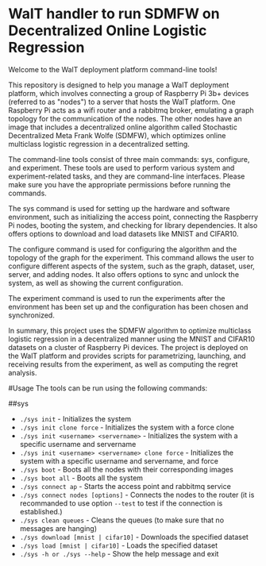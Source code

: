 # WalT handler to run SDMFW on Decentralized Online Logistic Regression

Welcome to the WalT deployment platform command-line tools!

This repository is designed to help you manage a WalT deployment platform, which involves connecting a group of Raspberry Pi 3b+ devices (referred to as "nodes") to a server that hosts the WalT platform. One Raspberry Pi acts as a wifi router and a rabbitmq broker, emulating a graph topology for the communication of the nodes. The other nodes have an image that includes a decentralized online algorithm called Stochastic Decentralized Meta Frank Wolfe (SDMFW), which optimizes online multiclass logistic regression in a decentralized setting.

The command-line tools consist of three main commands: sys, configure, and experiment. These tools are used to perform various system and experiment-related tasks, and they are command-line interfaces. Please make sure you have the appropriate permissions before running the commands.

The sys command is used for setting up the hardware and software environment, such as initializing the access point, connecting the Raspberry Pi nodes, booting the system, and checking for library dependencies. It also offers options to download and load datasets like MNIST and CIFAR10.

The configure command is used for configuring the algorithm and the topology of the graph for the experiment. This command allows the user to configure different aspects of the system, such as the graph, dataset, user, server, and adding nodes. It also offers options to sync and unlock the system, as well as showing the current configuration.

The experiment command is used to run the experiments after the environment has been set up and the configuration has been chosen and synchronized.

In summary, this project uses the SDMFW algorithm to optimize multiclass logistic regression in a decentralized manner using the MNIST and CIFAR10 datasets on a cluster of Raspberry Pi devices. The project is deployed on the WalT platform and provides scripts for parametrizing, launching, and receiving results from the experiment, as well as computing the regret analysis.

#Usage
The tools can be run using the following commands:

##sys
- `./sys init` - Initializes the system
- `./sys init clone force` - Initializes the system with a force clone
- `./sys init <username> <servername>` - Initializes the system with a specific username and servername
- `./sys init <username> <servername> clone force` - Initializes the system with a specific username and servername, and force
- `./sys boot` - Boots all the nodes with their corresponding images
- `./sys boot all` - Boots all the system
- `./sys connect ap` - Starts the access point and rabbitmq service
- `./sys connect nodes [options]` - Connects the nodes to the router (it is recommanded to use option `--test` to test if the connection is established.)
- `./sys clean queues` - Cleans the queues (to make sure that no messages are hanging)
- `./sys download [mnist | cifar10]` - Downloads the specified dataset
- `./sys load [mnist | cifar10]` - Loads the specified dataset
- `./sys -h or ./sys --help` - Show the help message and exit

